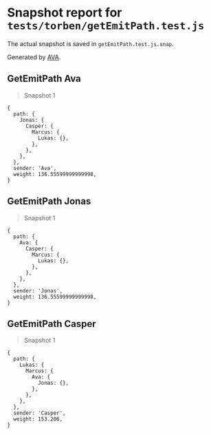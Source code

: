 # Snapshot report for `tests/torben/getEmitPath.test.js`

The actual snapshot is saved in `getEmitPath.test.js.snap`.

Generated by [AVA](https://avajs.dev).

## GetEmitPath Ava

> Snapshot 1

    {
      path: {
        Jonas: {
          Casper: {
            Marcus: {
              Lukas: {},
            },
          },
        },
      },
      sender: 'Ava',
      weight: 136.55599999999998,
    }

## GetEmitPath Jonas

> Snapshot 1

    {
      path: {
        Ava: {
          Casper: {
            Marcus: {
              Lukas: {},
            },
          },
        },
      },
      sender: 'Jonas',
      weight: 136.55599999999998,
    }

## GetEmitPath Casper

> Snapshot 1

    {
      path: {
        Lukas: {
          Marcus: {
            Ava: {
              Jonas: {},
            },
          },
        },
      },
      sender: 'Casper',
      weight: 153.206,
    }
